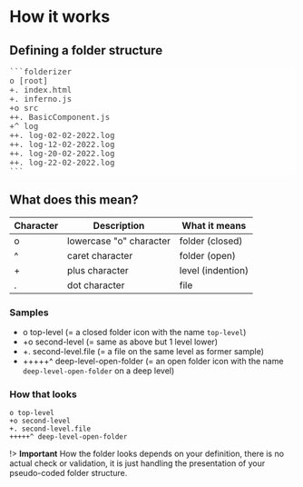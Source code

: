 # How it works

## Defining a folder structure

<div style="background-color:#fefefe;color:#444;border-radius:0;">
<pre>
```folderizer
o [root]
+. index.html
+. inferno.js
+o src
++. BasicComponent.js
+^ log
++. log-02-02-2022.log
++. log-12-02-2022.log
++. log-20-02-2022.log
++. log-22-02-2022.log
``` 
</pre>  
</div>

## What does this mean?

| Character | Description | What it means |
| --------- | ----------- | ----------- |
| o         | lowercase "o" character | folder (closed) |
| ^         | caret character         | folder (open) |   
| +         | plus character          | level (indention) |
| .         | dot character           | file          |   

### Samples

* o top-level (= a closed folder icon with the name `top-level`)
* +o second-level (= same as above but 1 level lower)
* +. second-level.file (= a file on the same level as former sample)
* +++++^ deep-level-open-folder (= an open folder icon with the name `deep-level-open-folder` on a deep level)

### How that looks

```folderizer
o top-level
+o second-level
+. second-level.file
+++++^ deep-level-open-folder 
```

!> **Important** How the folder looks depends on your definition, there is no actual check or validation, it is just handling the presentation of your pseudo-coded folder structure.
